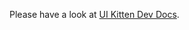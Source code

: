 Please have a look at [UI Kitten Dev Docs](https://github.com/akveo/react-native-ui-kitten/blob/master/DEV_DOCS.md).
